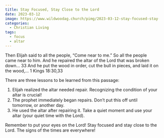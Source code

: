 ```yaml
---
title: Stay Focused, Stay Close to the Lord
date: 2023-03-12
image: https://www.wildwoodag.church/pimg/2023-03-12-stay-focused-stay-close-to-the-lord.jpg
categories:
  - Christian Living
tags:
  - focus
  - altar
---
```


Then Elijah said to all the people, “Come near to me.” So all the people came near to him. And he repaired the altar of the Lord that was broken down… 33 And he put the wood in order, cut the bull in pieces, and laid it on the wood,…    1 Kings 18:30,33

There are three lessons to be learned from this passage:

<ol><li>Elijah realized the altar needed repair. Recognizing the condition of your altar is crucial!</li><li>The prophet immediately began repairs. Don’t put this off until tomorrow, or another day.</li><li>He used the altar after repairing it. Take a quiet moment and use your altar (your quiet time with the Lord).   </li></ol>Remember to put your eyes on the Lord! Stay focused and stay close to the Lord. The signs of the times are everywhere!






